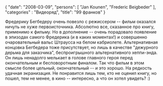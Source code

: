 {
   "date": "2008-03-09",
   "persons": [
      "Jan Kounen",
      "Frederic Beigbeder"
   ],
   "categories" : "Видеоряд",
   "title": "99 франков"
}

Фредерику Бегбедеру очень повезло с режиссером -- фильм оказался ничуть не хуже первоисточника. Абсолютно все, сказанное про книгу, применимо к фильму. Но в дополнение -- очень порадовало появление в эпизодах самого Фредерика (и в каких моментах!) и совершенно очаровательный вальс Штраусса на белом кабриолете. Альтернативная концовка Бегбедера тоже присутствует, но лишь в качестве "дежурного дерьма для заказчика", беспроигрышного альтернативного хеппи-энда. Он лишь ненадолго мелькает в голове главного героя перед окончательным и бесповоротным финалом. Так что фильм в этом смысле более цельный, окончательный -- и это хорошо. На редкость удачная экранизация. Не понравится лишь тем, кто не оценил книгу, но пошел, тем не менее, в кино -- интересно, а что он хотел увидеть? :)
